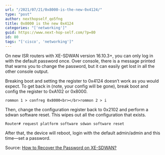 ```yaml
---
url: "/2021/07/21/0x8000-is-the-new-0x4124/"
type: "post"
author: nexthopself_qo5fng
title: 0x8000 is the new 0x4124
categories: "['networking']"
guid: https://www.next-hop-self.com/?p=80
id: 80
tags: "['cisco', 'networking']"
---
```


On new ISR routers with XE-SDWAN version 16.10.3+, you can only log in with the default password once. Over console, there is a message printed that warns you to change the password, but it can easily get lost in all the other console output.

Breaking boot and setting the register to 0x4124 doesn’t work as you would expect. To get back in (note, your config will be gone), break boot and config the register to 0xA102 or 0x8000.

```
rommon 1 > confreg 0x8000<br></br>rommon 2 > i
```

Then, change the configuration register back to 0x2102 and perform a sdwan software reset. This wipes out all the configuration that exists.

```
Router# request platform software sdwan software reset
```

After that, the device will reboot, login with the default admin/admin and this time—set a password.

Source: [How to Recover the Password on XE-SDWAN?](https://www.cisco.com/c/en/us/support/docs/routers/xe-sd-wan-routers/214980-how-to-recover-the-password-on-xe-sdwan.html)